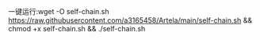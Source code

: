 一键运行:wget -O self-chain.sh https://raw.githubusercontent.com/a3165458/Artela/main/self-chain.sh && chmod +x self-chain.sh && ./self-chain.sh
